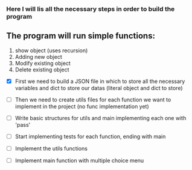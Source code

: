 ### Here I will lis all the necessary steps in order to build the program

## The program will run simple functions:
 1. show object (uses recursion)
 2. Adding new object
 3. Modify existing object
 4. Delete existing object


- [x] First we need to build a JSON file in which to store all the necessary variables and dict to store our datas (literal object and dict to store)

- [ ] Then we need to create utils files for each function we want to implement in the project (no func implementation yet)

- [ ] Write basic structures for utils and main implementing each one with 'pass'

- [ ] Start implementing tests for each function, ending with main

- [ ] Implement the utils functions

- [ ] Implement main function with multiple choice menu

